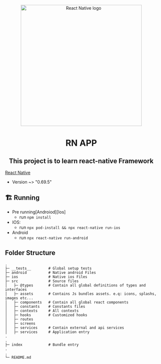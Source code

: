 <p align="center">
  <img
    width="400"
    src="https://upload.wikimedia.org/wikipedia/commons/thumb/a/a7/React-icon.svg/1200px-React-icon.svg.png"
    alt="React Native logo" />
</p>

<h1 align="center">
 RN APP
</h1>

<h2 align="center">
 This project is to learn react-native Framework
</h2>

[React Native](https://reactnative.dev/)
  - Version ~> "0.69.5"

## 🏗 Running

- Pre running[Androiod][Ios]
  - run `npm install`
- IOS:
  - run `npx pod-install && npx react-native run-ios`
- Android
  - run `npx react-native run-android`

## Folder Structure

```plaintext
.
├─ __tests__        # Global setup tests
├─ android          # Native android Files
├─ ios              # Native ios Files
├─ src              # Source files
│   ├─ @types       # Contain all global definitions of types and interfaces
│   ├─ assets       # Contains Js bundles assets. e.q: icons, splashs, images etc...
│   ├─ components   # Contain all global react components
│   ├─ constants    # Constants files
│   ├─ contexts     # All contexts
│   ├─ hooks        # Customized hooks
│   ├─ routes
│   ├─ screens
│   ├─ services     # Contain external and api services
│   ├─ services     # Application entry
.
.
├─ index            # Bundle entry
.
.
└─ README.md
```
